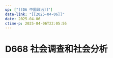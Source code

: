 ```yaml
---
up: ["[[D6 中国政治]]"]
date-link: "[[2025-04-06]]"
date: 2025-04-06
ctime-p: 2025-04-06T22:05:56
---
```


# D668 社会调查和社会分析
